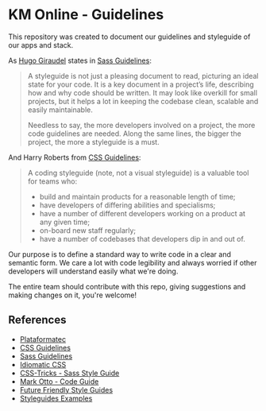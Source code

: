 KM Online - Guidelines
======================

This repository was created to document our guidelines and styleguide of our apps and stack.

As [Hugo Giraudel](http://hugogiraudel.com/) states in [Sass Guidelines](https://sass-guidelin.es/#introduction):

> A styleguide is not just a pleasing document to read, picturing an ideal state for your code. It is a key document in a project’s life, describing how and why code should be written. It may look like overkill for small projects, but it helps a lot in keeping the codebase clean, scalable and easily maintainable.
>
> Needless to say, the more developers involved on a project, the more code guidelines are needed. Along the same lines, the bigger the project, the more a styleguide is a must.

And Harry Roberts from [CSS Guidelines](http://cssguidelin.es/#the-importance-of-a-styleguide):

> A coding styleguide (note, not a visual styleguide) is a valuable tool for teams who:
> * build and maintain products for a reasonable length of time;
> * have developers of differing abilities and specialisms;
> * have a number of different developers working on a product at any given time;
> * on-board new staff regularly;
> * have a number of codebases that developers dip in and out of.

Our purpose is to define a standard way to write code in a clear and semantic form. We care a lot with code legibility and always worried if other developers will understand easily what we're doing.

The entire team should contribute with this repo, giving suggestions and making changes on it, you're welcome!

## References

* [Plataformatec](http://guidelines.plataformatec.com.br/)
* [CSS Guidelines](http://cssguidelin.es/)
* [Sass Guidelines](https://sass-guidelin.es)
* [Idiomatic CSS](https://github.com/necolas/idiomatic-css)
* [CSS-Tricks - Sass Style Guide](https://css-tricks.com/sass-style-guide/)
* [Mark Otto - Code Guide](https://github.com/mdo/code-guide)
* [Future Friendly Style Guides](https://speakerdeck.com/lukebrooker/future-friendly-style-guides)
* [Styleguides Examples](http://styleguides.io/examples)
